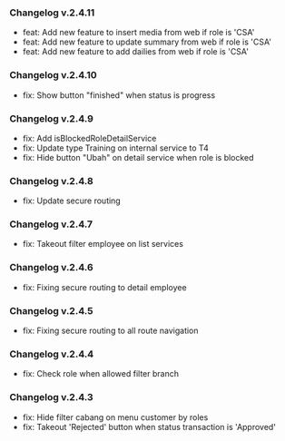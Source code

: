 ### Changelog v.2.4.11
- feat: Add new feature to insert media from web if role is 'CSA'
- feat: Add new feature to update summary from web if role is 'CSA'
- feat: Add new feature to add dailies from web if role is 'CSA'

### Changelog v.2.4.10
- fix: Show button "finished" when status is progress

### Changelog v.2.4.9
- fix: Add isBlockedRoleDetailService
- fix: Update type Training on internal service to T4
- fix: Hide button "Ubah" on detail service when role is blocked

### Changelog v.2.4.8
- fix: Update secure routing

### Changelog v.2.4.7
- fix: Takeout filter employee on list services

### Changelog v.2.4.6
- fix: Fixing secure routing to detail employee

### Changelog v.2.4.5
- fix: Fixing secure routing to all route navigation

### Changelog v.2.4.4
- fix: Check role when allowed filter branch

### Changelog v.2.4.3
- fix: Hide filter cabang on menu customer by roles
- fix: Takeout 'Rejected' button when status transaction is 'Approved'